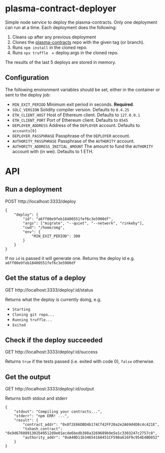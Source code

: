 # plasma-contract-deployer
Simple node service to deploy the plasma-contracts. Only one deployment can run at a time. Each deployment does the following:
1. Cleans up after any previous deployment
2. Clones the [plasma-contracts](https://github.com/omisego/plasma-contracts) repo with the given tag (or branch).
3. Runs `npm install` in the cloned repo.
4. Runs `npx truffle ` + deploy.args in the cloned repo.

The results of the last 5 deploys are stored in memory.

## Configuration
The following environment variables should be set, either in the container or sent to the deploy job:
 - `MIN_EXIT_PERIOD` Minimum exit period in seconds. **Required**.
 - `SOLC_VERSION` Solidity compiler version. Defaults to `0.4.25`
 - `ETH_CLIENT_HOST` Host of Ethereum client. Defaults to `127.0.0.1`
 - `ETH_CLIENT_PORT` Port of Ethereum client. Defaults to `8545`
 - `DEPLOYER_ADDRESS` Address of the `DEPLOYER` account. Defaults to `accounts[0]`
 - `DEPLOYER_PASSPHRASE` Passphrase of the `DEPLOYER` account.
 - `AUTHORITY_PASSPHRASE` Passphrase of the `AUTHORITY` account.
 - `AUTHORITY_ADDRESS_INITIAL_AMOUNT` The amount to fund the `AUTHORITY` account with (in wei). Defaults to 1 ETH.

# API

## Run a deployment
POST http://localhost:3333/deploy
```
{
	"deploy": {
		"id": "a6ff00e9feb18400551fef6c3e5900df",
		"args": ["migrate", "--quiet", "--network", "rinkeby"],
		"cwd": "/home/omg",
		"env": {
			"MIN_EXIT_PERIOD": 300
		}
	}
}
```
If no `id` is passed it will generate one.
Returns the deploy id e.g. `a6ff00e9feb18400551fef6c3e5900df`


## Get the status of a deploy
GET http://localhost:3333/deploy/:id/status

Returns what the deploy is currently doing, e.g.
- `Starting`
- `Cloning git repo...`
- `Running truffle...`
- `Exited`


## Check if the deploy succeeded
GET http://localhost:3333/deploy/:id/success

Returns `true` if the tests passed (i.e. exited with code 0), `false` otherwise.


## Get the output
GET http://localhost:3333/deploy/:id/output

Returns both stdout and stderr
```
{
    "stdout": "Compiling your contracts...",
    "stderr": "npm ERR! ...",
	"result": {
		"contract_addr": "0x8f2E86DBD4b174Cf42FF20a2e2A69d4D8c4c421E",
		"txhash_contract": "0x9d6760891302b49512d9e01ecde6bedb388a3269689b9e5e1c3303247c2757c8",
		"authority_addr": "0xA40D11b34654168451CF598a616F9c954E4BD852"
    }
}
```
